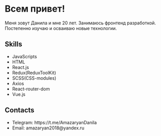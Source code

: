 <h1>Всем привет!</h1>
<p>Меня зовут Данила и мне 20 лет. Занимаюсь фронтенд разработкой. Постепенно изучаю и осваиваю новые технологии.</p>
<h2>Skills</h2>
<ul>
<li>JavaScripts</li>
<li>HTML</li>
<li>React.js</li>
  <li>Redux(ReduxToolKit)</li>
<li>SCSS(CSS-modules)</li>
<li>Axios</li>
<li>React-router-dom</li>
<li>Vue.js</li>
</ul>
<h2>Contacts</h2>
<ul>
  <li>Telegram: https://t.me/AmazaryanDanila</li>
  <li>Email: amazaryan2018@yandex.ru</li>
</ul>

